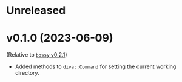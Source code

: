 # Unreleased

# v0.1.0 (2023-06-09)

(Relative to [`bossy` v0.2.1](https://github.com/BrainiumLLC/bossy/blob/master/CHANGELOG.md#021-2021-01-08))

- Added methods to `diva::Command` for setting the current working directory.
